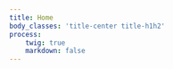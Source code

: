 ```yaml
---
title: Home
body_classes: 'title-center title-h1h2'
process:
    twig: true
    markdown: false
---
```


<div id="vid" style="width: 100vw; heigh: 50vh"></div>